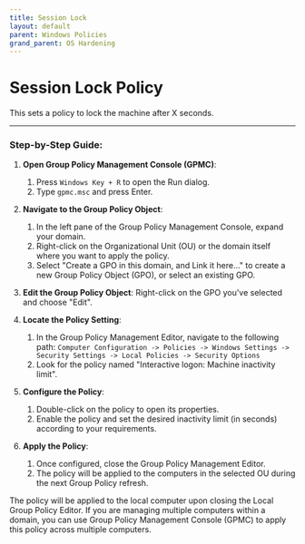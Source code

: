 ```yaml
---
title: Session Lock
layout: default
parent: Windows Policies
grand_parent: OS Hardening
---
```


# Session Lock Policy

This sets a policy to lock the machine after X seconds.

---

### Step-by-Step Guide:

1. **Open Group Policy Management Console (GPMC)**:
   1. Press `Windows Key + R` to open the Run dialog.
   2. Type `gpmc.msc` and press Enter.

2. **Navigate to the Group Policy Object**:
   1. In the left pane of the Group Policy Management Console, expand your domain.
   2. Right-click on the Organizational Unit (OU) or the domain itself where you want to apply the policy.
   3. Select "Create a GPO in this domain, and Link it here..." to create a new Group Policy Object (GPO), or select an existing GPO.

3. **Edit the Group Policy Object**: Right-click on the GPO you've selected and choose "Edit".

4. **Locate the Policy Setting**:
   1. In the Group Policy Management Editor, navigate to the following path:
   `Computer Configuration -> Policies -> Windows Settings -> Security Settings -> Local Policies -> Security Options`
   2. Look for the policy named "Interactive logon: Machine inactivity limit".

5. **Configure the Policy**:
   1. Double-click on the policy to open its properties.
   2. Enable the policy and set the desired inactivity limit (in seconds) according to your requirements.

6. **Apply the Policy**:
   1. Once configured, close the Group Policy Management Editor.
   2. The policy will be applied to the computers in the selected OU during the next Group Policy refresh.

The policy will be applied to the local computer upon closing the Local Group Policy Editor. If you are managing multiple computers within a domain, you can use Group Policy Management Console (GPMC) to apply this policy across multiple computers.